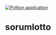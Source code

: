 [![Python application](https://github.com/helloneuri/sorumlotto/actions/workflows/python-app.yml/badge.svg)](https://github.com/helloneuri/sorumlotto/actions/workflows/python-app.yml)

# sorumlotto
